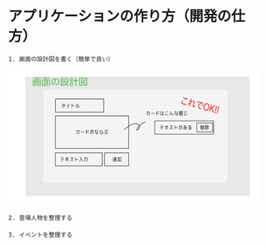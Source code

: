 # アプリケーションの作り方（開発の仕方）

```bash
1. 画面の設計図を書く（簡単で良い）
```

![アプリケーション開発の画面設計図（概要）.jpg](./images/アプリケーション開発の画面設計図（概要）.jpg)

```bash
2. 登場人物を整理する

3. イベントを整理する

```
